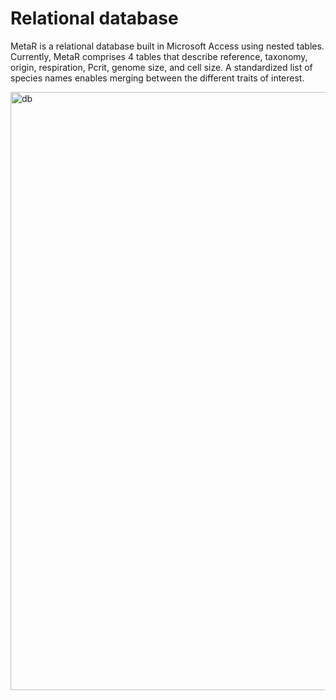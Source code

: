 # Relational database
MetaR is a relational database built in Microsoft Access using nested tables. Currently, MetaR comprises 4 tables that describe reference, taxonomy, origin, respiration, Pcrit, genome size, and cell size. A standardized list of species names enables merging between the different traits of interest.

<img width="957" alt="db" src="https://github.com/felixpleiva/MetaR/assets/57069034/28f33395-e235-4971-8985-9bbf291b7acf">
